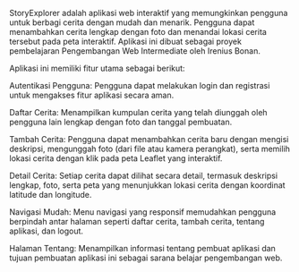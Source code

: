 StoryExplorer adalah aplikasi web interaktif yang memungkinkan pengguna untuk berbagi cerita dengan mudah dan menarik. Pengguna dapat menambahkan cerita lengkap dengan foto dan menandai lokasi cerita tersebut pada peta interaktif. Aplikasi ini dibuat sebagai proyek pembelajaran Pengembangan Web Intermediate oleh Irenius Bonan.

Aplikasi ini memiliki fitur utama sebagai berikut:

Autentikasi Pengguna: Pengguna dapat melakukan login dan registrasi untuk mengakses fitur aplikasi secara aman.

Daftar Cerita: Menampilkan kumpulan cerita yang telah diunggah oleh pengguna lain lengkap dengan foto dan tanggal pembuatan.

Tambah Cerita: Pengguna dapat menambahkan cerita baru dengan mengisi deskripsi, mengunggah foto (dari file atau kamera perangkat), serta memilih lokasi cerita dengan klik pada peta Leaflet yang interaktif.

Detail Cerita: Setiap cerita dapat dilihat secara detail, termasuk deskripsi lengkap, foto, serta peta yang menunjukkan lokasi cerita dengan koordinat latitude dan longitude.

Navigasi Mudah: Menu navigasi yang responsif memudahkan pengguna berpindah antar halaman seperti daftar cerita, tambah cerita, tentang aplikasi, dan logout.

Halaman Tentang: Menampilkan informasi tentang pembuat aplikasi dan tujuan pembuatan aplikasi ini sebagai sarana belajar pengembangan web.
